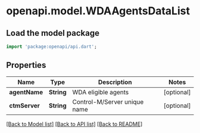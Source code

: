 # openapi.model.WDAAgentsDataList

## Load the model package
```dart
import 'package:openapi/api.dart';
```

## Properties
Name | Type | Description | Notes
------------ | ------------- | ------------- | -------------
**agentName** | **String** | WDA eligible agents | [optional] 
**ctmServer** | **String** | Control-M/Server unique name | [optional] 

[[Back to Model list]](../README.md#documentation-for-models) [[Back to API list]](../README.md#documentation-for-api-endpoints) [[Back to README]](../README.md)


